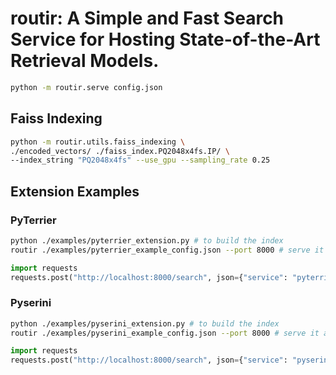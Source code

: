 # routir: A Simple and Fast Search Service for Hosting State-of-the-Art Retrieval Models.

```bash
python -m routir.serve config.json
```

## Faiss Indexing 
```bash
python -m routir.utils.faiss_indexing \
./encoded_vectors/ ./faiss_index.PQ2048x4fs.IP/ \
--index_string "PQ2048x4fs" --use_gpu --sampling_rate 0.25
```

## Extension Examples

### PyTerrier
```bash
python ./examples/pyterrier_extension.py # to build the index
routir ./examples/pyterrier_example_config.json --port 8000 # serve it at port 8000
```

```python
import requests
requests.post("http://localhost:8000/search", json={"service": "pyterrier-cord", "query": "my test query", "limit": 15}).json()
```

### Pyserini
```bash
python ./examples/pyserini_extension.py # to build the index
routir ./examples/pyserini_example_config.json --port 8000 # serve it at port 8000
```

```python
import requests
requests.post("http://localhost:8000/search", json={"service": "pyserinibm25-neuclir-zho-dt", "query": "my test query", "limit": 15}).json()
```

